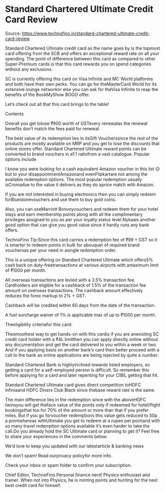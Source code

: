 # Standard Chartered Ultimate Credit Card Review

Source: https://www.technofino.in/standard-chartered-ultimate-credit-card-review

Standard Chartered Ultimate credit card as the name goes by is the topmost card offering from the SCB and offers an exceptional reward rate on all your spending. The point of difference between this card as compared to other Super-Premium cards is that this card rewards you on spend categories without any exclusions.

SC is currently offering this card on Visa Infinite and MC World platforms and both have their own perks. You can go for theMasterCard World for its extensive lounge networkor else you can ask for theVisa Infinite to reap the benefits of the BookMyShow BOGO offer.

Let’s check out all that this card brings to the table!

Contents

Overall you get tolose ₹900 worth of GSTevery renewalas the renewal benefits don’t match the fees paid for renewal.

The best value of its redemption lies in itsGift Voucherssince the rest of the products are mostly available on MRP and you get to lose the discounts that online stores offer. Standard Chartered Ultimate reward points can be converted to brand vouchers in a1:1 ratiofrom a vast catalogue. Popular options include

I know you were looking for a cash equivalent Amazon voucher in this list 😉 but to your disappointmentAmazonand evenFlipkartare not among the available redemption options. The most popular redemption usually isCromadue to the value it delivers as they do aprice match with Amazon.

If you are not interested in buying electronics then you can simply redeem forBluestonevouchers and use them to buy gold coins.

Also, you can useMarriott Bonvoyvouchers and redeem them for your hotel stays and earn membership points along with all the complimentary privileges assigned to you as per your loyalty status level.Nykaais another good option that can give you good value since it hardly runs any bank offers.

TechnoFino Tip:Since this card carries a redemption fee of ₹99 + GST so it is smarter to redeem points in bulk for abouquet of required brand vouchersas per your need in asingle redemption order.

This is a unique offering on Standard Chartered Ultimate which offers5% cash back on duty-freetransactions at various airports with amaximum limit of ₹1000 per month.

All overseas transactions are levied with a 3.5% transaction fee. Cardholders are eligible for a cashback of 1.5% of the transaction fee amount on overseas transactions. The cashback amount effectively reduces the forex markup to 2% + GST.

Cashback will be credited within 60 days from the date of the transaction.

A fuel surcharge waiver of 1% is applicable max of up to ₹1000 per month.

Theeligibility criteriafor this card:

Thesmoothest way to get hands-on with this cardis if you are anexisting SC credit card holder with a ₹4L limitthen you can apply directly online without any documentation and get the card delivered to you within a week or two. And if you applying basis on another bank’s card then better proceed with a call to the bank as online applications are being rejected by quite a number.

Standard Chartered Bank is highlyinclined towards listed employers, so getting a card for a self-employed person is difficult. So remember this before applying for a card and later repenting for your CIBIL getting that hit.

Standard Chartered Ultimate card gives direct competition toHDFC Infiniaand HDFC Diners Club Black since thebase reward rate is the same.

The main difference lies in the redemption since with the aboveHDFC twinsyou will get theface value of the points only if redeemed for hotel/flight bookingsthat too for 70% of the amount or more than that if you prefer miles. But if you go forvoucher redemptions this value gets reduced to 50p a pointwhereas withUltimate you get to redeem at a rupee per pointand with so many travel redemption options available it’s even harder to take the call.Do you already hold the SC Ultimate card or planning to get it? Feel free to share your experiences in the comments below.

We’d love to keep you updated with our latestarticle & banking news

We don’t spam! Read ourprivacy policyfor more info.

Check your inbox or spam folder to confirm your subscription.

Chief Editor, TechnoFino.Personal finance nerd! Physics enthusiast and trainer. When not into Physics, he is minting points and hunting for the next best credit card for himself.